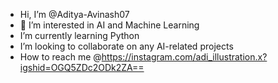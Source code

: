 - Hi, I’m @Aditya-Avinash07
- 👀 I’m interested in AI and Machine Learning
- I’m currently learning Python
- I’m looking to collaborate on any AI-related projects
- How to reach me @https://instagram.com/adi_illustration.x?igshid=OGQ5ZDc2ODk2ZA==

<!---
Aditya-Avinash07/Aditya-Avinash07 is a ✨ special ✨ repository because its `README.md` (this file) appears on your GitHub profile.
You can click the Preview link to take a look at your changes.
--->
